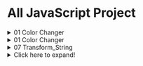 # All JavaScript Project
<details >
<summary>01 Color Changer</summary>
<br>
Waaa, you see me. I thought I would be hidden ;p .
</details>
<details >
<summary>01 Color Changer</summary>

Waaa, you see me. I thought I would be hidden ;p .
</details>
<details >
<summary>07 Transform_String</summary>
<br>

</details>
<details>
  <summary>Click here to expand!</summary>

  <video width="400" controls>
    <source src="https://github.com/user-attachments/assets/af6647c1-9bc7-490f-8b38-131691c309cf" type="video/mp4">
    Your browser does not support the video tag.
  </video>

</details>



